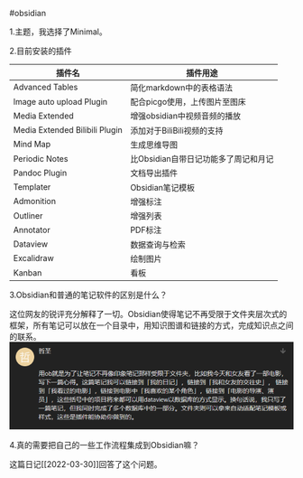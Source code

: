 #obsidian 

1.主题，我选择了Minimal。

2.目前安装的插件

| 插件名                         | 插件用途                             |
| ------------------------------ | ------------------------------------ |
| Advanced Tables                | 简化markdown中的表格语法             |
| lmage auto upload Plugin       | 配合picgo使用，上传图片至图床        |
| Media Extended                 | 增强obsidian中视频音频的播放         |
| Media Extended Bilibili Plugin | 添加对于BiliBili视频的支持           |
| Mind Map                       | 生成思维导图                         |
| Periodic Notes                 | 比Obsidian自带日记功能多了周记和月记 |
| Pandoc Plugin                  | 文档导出插件                         |
| Templater                      | Obsidian笔记模板                     |
| Admonition                     | 增强标注                             |
| Outliner                       | 增强列表                             |
| Annotator                      | PDF标注                              |
| Dataview                       | 数据查询与检索                       |
| Excalidraw                     | 绘制图片                             |
| Kanban                         | 看板                                     |

3.Obsidian和普通的笔记软件的区别是什么？

这位网友的锐评充分解释了一切。Obsidian使得笔记不再受限于文件夹层次式的框架，所有笔记可以放在一个目录中，用知识图谱和链接的方式，完成知识点之间的联系。
![](media/XqBwIaj3QzN124T.png)

4.真的需要把自己的一些工作流程集成到Obsidian嘛？

这篇日记[[2022-03-30]]回答了这个问题。
